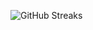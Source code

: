 ![GitHub Streaks](https://github-streaks-mqc9.onrender.com/streak/happilli/image?theme=midnight&cache_bust=1742990358)
